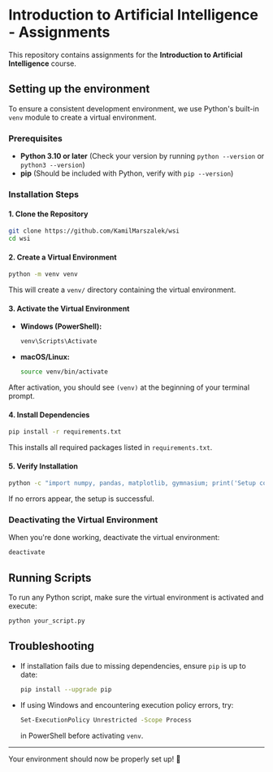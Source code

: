 # Introduction to Artificial Intelligence - Assignments

This repository contains assignments for the **Introduction to Artificial Intelligence** course.

## Setting up the environment

To ensure a consistent development environment, we use Python's built-in `venv` module to create a virtual environment.

### Prerequisites

- **Python 3.10 or later** (Check your version by running `python --version` or `python3 --version`)
- **pip** (Should be included with Python, verify with `pip --version`)

### Installation Steps

#### 1. Clone the Repository
```sh
git clone https://github.com/KamilMarszalek/wsi
cd wsi
```

#### 2. Create a Virtual Environment
```sh
python -m venv venv
```
This will create a `venv/` directory containing the virtual environment.

#### 3. Activate the Virtual Environment
- **Windows (PowerShell):**
  ```sh
  venv\Scripts\Activate
  ```
- **macOS/Linux:**
  ```sh
  source venv/bin/activate
  ```
After activation, you should see `(venv)` at the beginning of your terminal prompt.

#### 4. Install Dependencies
```sh
pip install -r requirements.txt
```
This installs all required packages listed in `requirements.txt`.

#### 5. Verify Installation
```sh
python -c "import numpy, pandas, matplotlib, gymnasium; print('Setup complete!')"
```
If no errors appear, the setup is successful.

### Deactivating the Virtual Environment
When you're done working, deactivate the virtual environment:
```sh
deactivate
```

## Running Scripts
To run any Python script, make sure the virtual environment is activated and execute:
```sh
python your_script.py
```

## Troubleshooting
- If installation fails due to missing dependencies, ensure `pip` is up to date:
  ```sh
  pip install --upgrade pip
  ```
- If using Windows and encountering execution policy errors, try:
  ```sh
  Set-ExecutionPolicy Unrestricted -Scope Process
  ```
  in PowerShell before activating `venv`.

---

Your environment should now be properly set up! 🚀
